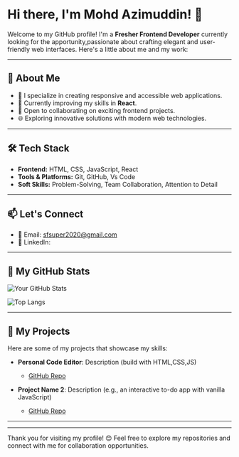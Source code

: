 # Hi there, I'm Mohd Azimuddin! 👋

Welcome to my GitHub profile! I'm a **Fresher Frontend Developer** currently looking for the apportunity,passionate about crafting elegant and user-friendly web interfaces. Here's a little about me and my work:

---

## 🚀 About Me

- 🌱 I specialize in creating responsive and accessible web applications.
- 🎯 Currently improving my skills in **React**.
- 🤝 Open to collaborating on exciting frontend projects.
- 🌐 Exploring innovative solutions with modern web technologies.

---

## 🛠️ Tech Stack

- **Frontend:** HTML, CSS, JavaScript, React
- **Tools & Platforms:** Git, GitHub, Vs Code
- **Soft Skills:** Problem-Solving, Team Collaboration, Attention to Detail

---

## 📫 Let's Connect

- 📧 Email: [sfsuper2020@gmail.com](mailto:sfsuper2020@gmail.com)
- 💼 LinkedIn: [](https://www.linkedin.com/public-profile/settings?lipi=urn%3Ali%3Apage%3Ad_flagship3_profile_self_edit_contact-info%3BINT0Og0iTjy4J8j0DTaonw%3D%3D)

---

## 🌟 My GitHub Stats

![Your GitHub Stats](https://github-readme-stats.vercel.app/api?username=Azimuddin&show_icons=true&theme=radical)

![Top Langs](https://github-readme-stats.vercel.app/api/top-langs/?username=Azimuddin&layout=compact&theme=radical)

---

## 📂 My Projects

Here are some of my projects that showcase my skills:

- **Personal Code Editor**: Description (build with HTML,CSS,JS)
  - [GitHub Repo](#)

- **Project Name 2**: Description (e.g., an interactive to-do app with vanilla JavaScript)
  - [GitHub Repo](#)

---


---

Thank you for visiting my profile! 😊 Feel free to explore my repositories and connect with me for collaboration opportunities.

